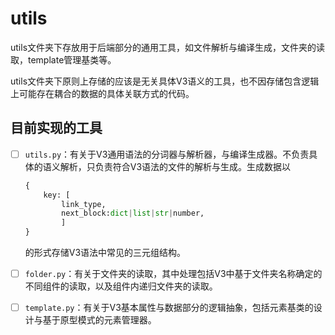 # utils

utils文件夹下存放用于后端部分的通用工具，如文件解析与编译生成，文件夹的读取，template管理基类等。

utils文件夹下原则上存储的应该是无关具体V3语义的工具，也不因存储包含逻辑上可能存在耦合的数据的具体关联方式的代码。

## 目前实现的工具

- [ ] `utils.py`：有关于V3通用语法的分词器与解析器，与编译生成器。不负责具体的语义解析，只负责符合V3语法的文件的解析与生成。生成数据以
  
    ```python
    { 
        key: [ 
            link_type,
            next_block:dict|list|str|number,
            ] 
    } 
    ```

  的形式存储V3语法中常见的三元组结构。

- [ ]  `folder.py`：有关于文件夹的读取，其中处理包括V3中基于文件夹名称确定的不同组件的读取，以及组件内递归文件夹的读取。
- [ ]  `template.py`：有关于V3基本属性与数据部分的逻辑抽象，包括元素基类的设计与基于原型模式的元素管理器。
